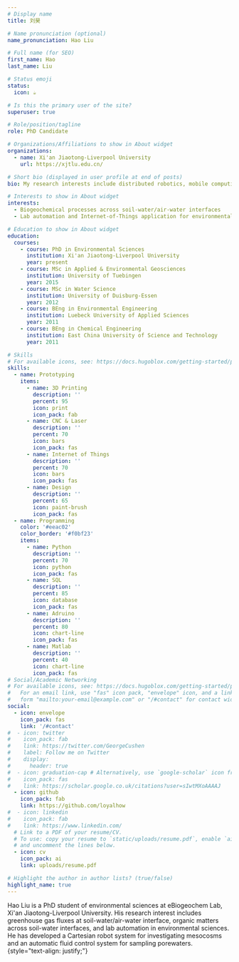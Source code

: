 ```yaml
---
# Display name
title: 刘昊

# Name pronunciation (optional)
name_pronunciation: Hao Liu

# Full name (for SEO)
first_name: Hao
last_name: Liu

# Status emoji
status:
  icon: ☕️

# Is this the primary user of the site?
superuser: true

# Role/position/tagline
role: PhD Candidate

# Organizations/Affiliations to show in About widget
organizations:
  - name: Xi'an Jiaotong-Liverpool University
    url: https://xjtlu.edu.cn/

# Short bio (displayed in user profile at end of posts)
bio: My research interests include distributed robotics, mobile computing and programmable matter.

# Interests to show in About widget
interests:
  - Biogeochemical processes across soil-water/air-water interfaces
  - Lab automation and Internet-of-Things application for environmental studies

# Education to show in About widget
education:
  courses:
    - course: PhD in Environmental Sciences
      institution: Xi'an Jiaotong-Liverpool University
      year: present
    - course: MSc in Applied & Environmental Geosciences
      institution: University of Tuebingen
      year: 2015
    - course: MSc in Water Science
      institution: University of Duisburg-Essen
      year: 2012
    - course: BEng in Environmental Engineering
      institution: Luebeck University of Applied Sciences
      year: 2011
    - course: BEng in Chemical Engineering
      institution: East China University of Science and Technology
      year: 2011

# Skills
# For available icons, see: https://docs.hugoblox.com/getting-started/page-builder/#icons
skills:
  - name: Prototyping
    items:
      - name: 3D Printing
        description: ''
        percent: 95
        icon: print
        icon_pack: fab
      - name: CNC & Laser
        description: ''
        percent: 70
        icon: bars
        icon_pack: fas
      - name: Internet of Things
        description: ''
        percent: 70
        icon: bars
        icon_pack: fas
      - name: Design
        description: ''
        percent: 65
        icon: paint-brush
        icon_pack: fas
  - name: Programming
    color: '#eeac02'
    color_border: '#f0bf23'
    items:
      - name: Python
        description: ''
        percent: 70
        icon: python
        icon_pack: fas
      - name: SQL
        description: ''
        percent: 85
        icon: database
        icon_pack: fas
      - name: Adruino
        description: ''
        percent: 80
        icon: chart-line
        icon_pack: fas
      - name: Matlab
        description: ''
        percent: 40
        icon: chart-line
        icon_pack: fas
# Social/Academic Networking
# For available icons, see: https://docs.hugoblox.com/getting-started/page-builder/#icons
#   For an email link, use "fas" icon pack, "envelope" icon, and a link in the
#   form "mailto:your-email@example.com" or "/#contact" for contact widget.
social:
  - icon: envelope
    icon_pack: fas
    link: '/#contact'
#  - icon: twitter
#    icon_pack: fab
#    link: https://twitter.com/GeorgeCushen
#    label: Follow me on Twitter
#    display:
#      header: true
#  - icon: graduation-cap # Alternatively, use `google-scholar` icon from `ai` icon pack
#    icon_pack: fas
#    link: https://scholar.google.co.uk/citations?user=sIwtMXoAAAAJ
  - icon: github
    icon_pack: fab
    link: https://github.com/loyalhow
#  - icon: linkedin
#    icon_pack: fab
#    link: https://www.linkedin.com/
  # Link to a PDF of your resume/CV.
  # To use: copy your resume to `static/uploads/resume.pdf`, enable `ai` icons in `params.yaml`,
  # and uncomment the lines below.
  - icon: cv
    icon_pack: ai
    link: uploads/resume.pdf

# Highlight the author in author lists? (true/false)
highlight_name: true
---
```


Hao Liu is a PhD student of environmental sciences at eBiogeochem Lab, Xi'an Jiaotong-Liverpool University. His research interest includes greenhouse gas fluxes at soil-water/air-water interface, organic matters across soil-water interfaces, and lab automation in environmental sciences. He has developed a Cartesian robot system for investigating mesocosms and an automatic fluid control system for sampling porewaters.
{style="text-align: justify;"}
